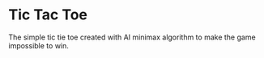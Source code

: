 # Tic Tac Toe
The simple tic tie toe created with AI minimax algorithm to make the game impossible to win. 